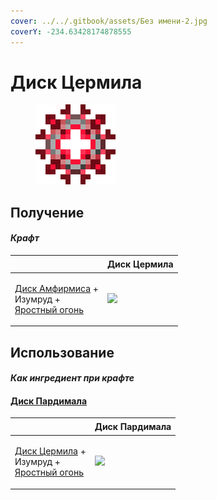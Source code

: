```yaml
---
cover: ../../.gitbook/assets/Без имени-2.jpg
coverY: -234.63428174878555
---
```


# Диск Цермила

<figure><img src="../../.gitbook/assets/cermile_disk_128.png" alt=""><figcaption></figcaption></figure>

## Получение

#### _Крафт_

| ㅤ                                                                                                                 |  Диск Цермила                                |
| ----------------------------------------------------------------------------------------------------------------- | -------------------------------------------- |
| <p><a href="amthirmis_disk.md">Диск Амфирмиса</a> +<br>Изумруд +<br><a href="fury_fire.md">Яростный огонь</a></p> | ![](../../.gitbook/assets/cermile\_disk.png) |

## Использование

#### _Как ингредиент при крафте_

#### [Диск Пардимала](pardimal_disk.md)

| ㅤ                                                                                                             |  Диск Пардимала                               |
| ------------------------------------------------------------------------------------------------------------- | --------------------------------------------- |
| <p><a href="cermile_disk.md">Диск Цермила</a> +<br>Изумруд +<br><a href="fury_fire.md">Яростный огонь</a></p> | ![](../../.gitbook/assets/pardimal\_disk.png) |

